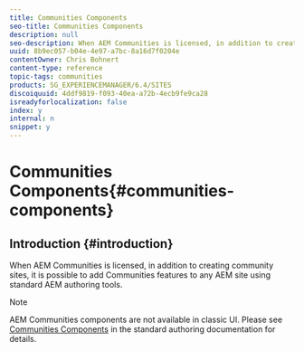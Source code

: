 ```yaml
---
title: Communities Components
seo-title: Communities Components
description: null
seo-description: When AEM Communities is licensed, in addition to creating community sites, it is possible to add Communities features to any AEM site using standard AEM authoring tools.
uuid: 8b9ec057-b04e-4e97-a7bc-8a16d7f0204e
contentOwner: Chris Bohnert
content-type: reference
topic-tags: communities
products: SG_EXPERIENCEMANAGER/6.4/SITES
discoiquuid: 4ddf9819-f093-40ea-a72b-4ecb9fe9ca28
isreadyforlocalization: false
index: y
internal: n
snippet: y
---
```


# Communities Components{#communities-components}

## Introduction {#introduction}

When AEM Communities is licensed, in addition to creating community sites, it is possible to add Communities features to any AEM site using standard AEM authoring tools.

>[!NOTE]
>
>AEM Communities components are not available in classic UI. Please see [Communities Components](../../../communities/using/author-communities.md) in the standard authoring documentation for details.

